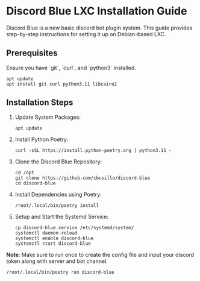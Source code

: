 # Discord Blue LXC Installation Guide

Discord Blue is a new basic discord bot plugin system. This guide provides step-by-step instructions for setting it up on
Debian-based LXC.

## Prerequisites

Ensure you have \`git\`, \`curl\`, and \`python3\` installed.

```
apt update
apt install git curl python3.11 libcairo2
```

## Installation Steps

1. Update System Packages:
   ```
   apt update
   ```

2. Install Python Poetry:
   ```
   curl -sSL https://install.python-poetry.org | python3.11 -
   ```

3. Clone the Discord Blue Repository:
   ```
   cd /opt
   git clone https://github.com/cbusillo/discord-blue
   cd discord-blue
   ```

4. Install Dependencies using Poetry:
   ```
   /root/.local/bin/poetry install
   ```

5. Setup and Start the Systemd Service:
   ```
   cp discord-blue.service /etc/systemd/system/
   systemctl daemon-reload
   systemctl enable discord-blue
   systemctl start discord-blue
   ```

**Note**: Make sure to run once to create the config file and input your discord token along with server and bot channel.

```
/root/.local/bin/poetry run discord-blue
```
